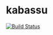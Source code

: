 # kabassu

[![Build Status](https://travis-ci.org/Kabassu/kabassu.svg?branch=master)](https://travis-ci.org/Kabassu/kabassu)
